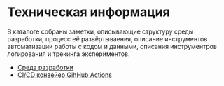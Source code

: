 # Техническая информация

В каталоге собраны заметки, описывающие структуру среды разработки, процесс её
развёртываения, описание инструментов автоматизации работы с кодом и данными,
описания инструментров логирования и трекинга экспериментов.

- [Среда разработки](/docs/development_environment.md)
- [CI/CD конвейер GihHub Actions](/docs/ci_cd_gh_actions.md)
